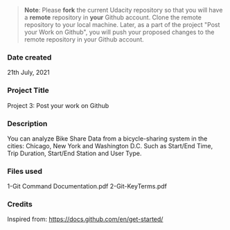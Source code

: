 >**Note**: Please **fork** the current Udacity repository so that you will have a **remote** repository in **your** Github account. Clone the remote repository to your local machine. Later, as a part of the project "Post your Work on Github", you will push your proposed changes to the remote repository in your Github account.

### Date created
21th July, 2021

### Project Title
Project 3: Post your work on Github

### Description
You can analyze Bike Share Data from a bicycle-sharing system in the cities: Chicago, New York and Washington D.C. Such as Start/End Time, Trip Duration,
Start/End Station and User Type.

### Files used
1-Git Command Documentation.pdf
2-Git-KeyTerms.pdf

### Credits
Inspired from: https://docs.github.com/en/get-started/

